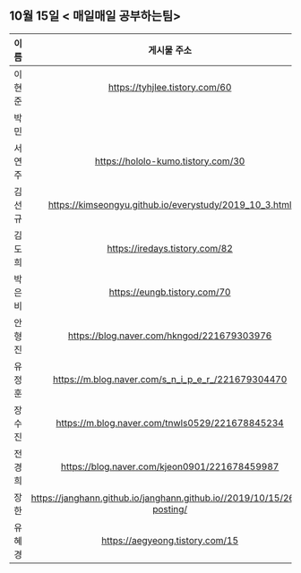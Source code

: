 ## 10월 15일  < 매일매일 공부하는팀>

| 이름   |                         게시물 주소                          |
| ------ | :----------------------------------------------------------: |
| 이현준 |                https://tyhjlee.tistory.com/60                |
| 박민   |                                                              |
| 서연주 |              https://hololo-kumo.tistory.com/30              |
| 김선규 |    https://kimseongyu.github.io/everystudy/2019_10_3.html    |
| 김도희 |                https://iredays.tistory.com/82                |
| 박은비 |                 https://eungb.tistory.com/70                 |
| 안형진 |          https://blog.naver.com/hkngod/221679303976          |
| 유정훈 |      https://m.blog.naver.com/s_n_i_p_e_r_/221679304470      |
| 장수진 |       https://m.blog.naver.com/tnwls0529/221678845234        |
| 전경희 |        https://blog.naver.com/kjeon0901/221678459987         |
| 장한   | https://janghann.github.io/janghann.github.io//2019/10/15/26th-posting/ |
| 유혜경 |               https://aegyeong.tistory.com/15                |


